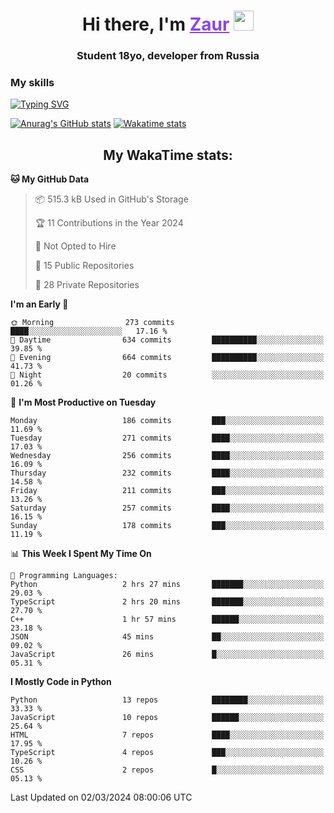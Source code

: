 <h1 align="center">
    Hi there, I'm 
    <a href="https://t.me/skyguy" target="_blank" style="color: #8C43EA">Zaur</a>
    <img src="https://github.com/blackcater/blackcater/raw/main/images/Hi.gif" height="32">
</h1>

<h3 align="center">
    Student 18yo, developer from Russia
</h3>  

### **My skills**
[![Typing SVG](https://readme-typing-svg.herokuapp.com?font=Oxanium&duration=3000&pause=1500&color=8C43EA&height=30&lines=Python:+FastAPI,+Flask,+Aiogram,+Telethon;SQL:+PostgreSQL,+SQLite;JavaScript/TypeScript:+React.js;HTML+(PUG),+CSS+(SCSS))](https://git.io/typing-svg)

[![Anurag's GitHub stats](https://github-readme-stats.vercel.app/api?username=mrskyguy&hide_title=true&count_private=true&show_icons=true&title_color=8C43EA&icon_color=BE57EA&bg_color=30,191919,341b56&text_color=B1B1B1&border_radius=10&hide_border=true)](https://github.com/anuraghazra/github-readme-stats)
[![Wakatime stats](https://github-readme-stats.vercel.app/api/wakatime?username=skyguy&hide_title=true&show_icons=true&title_color=8C43EA&icon_color=BE57EA&bg_color=30,191919,341b56&text_color=B1B1B1&border_radius=10&hide_border=true)](https://github.com/anuraghazra/github-readme-stats)


<h2 align="center"> My WakaTime stats: </h2>

<!--START_SECTION:waka-->
**🐱 My GitHub Data** 

> 📦 515.3 kB Used in GitHub's Storage 
 > 
> 🏆 11 Contributions in the Year 2024
 > 
> 🚫 Not Opted to Hire
 > 
> 📜 15 Public Repositories 
 > 
> 🔑 28 Private Repositories 
 > 
**I'm an Early 🐤** 

```text
🌞 Morning                273 commits         ████░░░░░░░░░░░░░░░░░░░░░   17.16 % 
🌆 Daytime                634 commits         ██████████░░░░░░░░░░░░░░░   39.85 % 
🌃 Evening                664 commits         ██████████░░░░░░░░░░░░░░░   41.73 % 
🌙 Night                  20 commits          ░░░░░░░░░░░░░░░░░░░░░░░░░   01.26 % 
```
📅 **I'm Most Productive on Tuesday** 

```text
Monday                   186 commits         ███░░░░░░░░░░░░░░░░░░░░░░   11.69 % 
Tuesday                  271 commits         ████░░░░░░░░░░░░░░░░░░░░░   17.03 % 
Wednesday                256 commits         ████░░░░░░░░░░░░░░░░░░░░░   16.09 % 
Thursday                 232 commits         ████░░░░░░░░░░░░░░░░░░░░░   14.58 % 
Friday                   211 commits         ███░░░░░░░░░░░░░░░░░░░░░░   13.26 % 
Saturday                 257 commits         ████░░░░░░░░░░░░░░░░░░░░░   16.15 % 
Sunday                   178 commits         ███░░░░░░░░░░░░░░░░░░░░░░   11.19 % 
```


📊 **This Week I Spent My Time On** 

```text
💬 Programming Languages: 
Python                   2 hrs 27 mins       ███████░░░░░░░░░░░░░░░░░░   29.03 % 
TypeScript               2 hrs 20 mins       ███████░░░░░░░░░░░░░░░░░░   27.70 % 
C++                      1 hr 57 mins        ██████░░░░░░░░░░░░░░░░░░░   23.18 % 
JSON                     45 mins             ██░░░░░░░░░░░░░░░░░░░░░░░   09.02 % 
JavaScript               26 mins             █░░░░░░░░░░░░░░░░░░░░░░░░   05.31 % 
```

**I Mostly Code in Python** 

```text
Python                   13 repos            ████████░░░░░░░░░░░░░░░░░   33.33 % 
JavaScript               10 repos            ██████░░░░░░░░░░░░░░░░░░░   25.64 % 
HTML                     7 repos             ████░░░░░░░░░░░░░░░░░░░░░   17.95 % 
TypeScript               4 repos             ███░░░░░░░░░░░░░░░░░░░░░░   10.26 % 
CSS                      2 repos             █░░░░░░░░░░░░░░░░░░░░░░░░   05.13 % 
```




 Last Updated on 02/03/2024 08:00:06 UTC
<!--END_SECTION:waka-->
